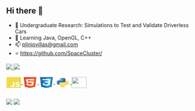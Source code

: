 ## Hi there 👋

- 🔭 Undergraduate Research: Simulations to Test and Validate Driverless Cars 
- 🌱 Learning Java, OpenGL, C++
- 📫 pliniovillas@gmail.com
- ⭐ https://github.com/SpaceCluster/

<div align="">
  <a href="https://github.com/pliniovb">
  <img height="180em" src="https://github-readme-stats.vercel.app/api?username=pliniovb&show_icons=true&theme=tokyonight&include_all_commits=true&count_private=true"/>
  <img height="180em" src="https://github-readme-stats.vercel.app/api/top-langs/?username=pliniovb&layout=compact&langs_count=7&theme=tokyonight"/>
</div>
<!---->
<div style="display: inline_block"><br>
  <img align="center" alt="" height="30" width="40" src="https://raw.githubusercontent.com/devicons/devicon/master/icons/javascript/javascript-plain.svg">
  <img align="center" alt="" height="30" width="40" src="https://raw.githubusercontent.com/devicons/devicon/master/icons/html5/html5-original.svg">
  <img align="center" alt="" height="30" width="40" src="https://raw.githubusercontent.com/devicons/devicon/master/icons/css3/css3-original.svg">
  <img align="center" alt="" height="30" width="40" src="https://raw.githubusercontent.com/devicons/devicon/master/icons/python/python-original.svg">
  <img align="center" alt="" height="30" width="40" src="https://cdn.jsdelivr.net/gh/devicons/devicon/icons/c/c-original.svg">
  
</div>

  ##
 
<div> 
  <a href = "mailto:pliniovillas@gmail.com"><img src="https://img.shields.io/badge/-Gmail-%23333?style=for-the-badge&logo=gmail&logoColor=white" target="_blank"></a>
  <a href="https://www.linkedin.com/in/pliniovb" target="_blank"><img src="https://img.shields.io/badge/-LinkedIn-%230077B5?style=for-the-badge&logo=linkedin&logoColor=white" target="_blank"></a> 
 
</div>
